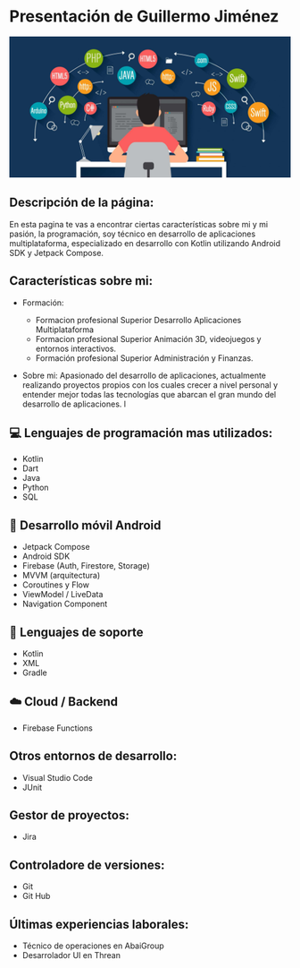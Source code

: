 # Presentación de Guillermo Jiménez
![Imagen de Portada](imagenes/presentacion.jpg)

## Descripción de la página:
En esta pagina te vas a encontrar ciertas características sobre mi y mi pasión, la programación, soy técnico en desarrollo de aplicaciones multiplataforma, especializado en desarrollo con Kotlin utilizando Android SDK y Jetpack Compose.

## Características sobre mi:
- Formación:
  - Formacion profesional Superior Desarrollo Aplicaciones Multiplataforma
  - Formacion profesional Superior Animación 3D, videojuegos y entornos interactivos.
  - Formación profesional Superior Administración y Finanzas.
             
            
             
- Sobre mi: Apasionado del desarrollo de aplicaciones, actualmente realizando proyectos propios con los cuales crecer a nivel personal y entender mejor todas las tecnologías que abarcan el gran mundo del desarrollo de aplicaciones.
l
## 💻 Lenguajes de programación mas utilizados:
- Kotlin
- Dart
- Java
- Python
- SQL

## 📱 Desarrollo móvil Android
- Jetpack Compose
- Android SDK
- Firebase (Auth, Firestore, Storage)
- MVVM (arquitectura)
- Coroutines y Flow
- ViewModel / LiveData
- Navigation Component

## 🔧 Lenguajes de soporte
- Kotlin
- XML
- Gradle

## ☁️ Cloud / Backend
- Firebase Functions

## Otros entornos de desarrollo:
- Visual Studio Code
- JUnit

## Gestor de proyectos:
- Jira

## Controladore de versiones:
- Git
- Git Hub

## Últimas experiencias laborales:
- Técnico de operaciones en AbaiGroup
- Desarrolador UI en Threan
